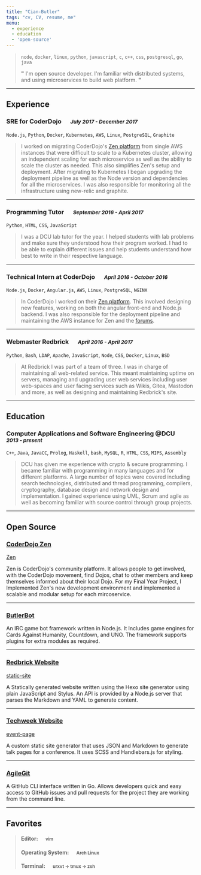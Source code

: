 ```yaml
---
title: "Cian-Butler"
tags: "cv, CV, resume, me"
menu:
  - experience
  - education
  - 'open-source'
---
```


> `node`, `docker`, `linux`, `python`, `javascript`, `c`, `c++`, `css`, `postgresql`, `go`, `java`
>
> **"** I'm open source developer. I'm familiar with distributed systems, and using microservices to
> build web platform. **"**

---

## Experience

### SRE for CoderDojo &emsp; <small>_July 2017 - December 2017_</small>

`Node.js`, `Python`, `Docker`, `Kubernetes`, `AWS`, `Linux`, `PostgreSQL`, `Graphite`

> I worked on migrating CoderDojo's [Zen platform](https://zen.coderdojo.com) from single AWS
> instances that were difficult to scale to a Kubernetes cluster, allowing an independent scaling
> for each microservice as well as the ability to scale the cluster as needed. This also simplifies
> Zen's setup and deployment. After migrating to Kubernetes I began upgrading the deployment
> pipeline as well as the Node version and dependencies for all the microservices. I was also
> responsible for monitoring all the infrastructure using new-relic and graphite.

---

### Programming Tutor &emsp; <small>_September 2016 - April 2017_</small>

`Python`, `HTML`, `CSS`, `JavaScript`

> I was a DCU lab tutor for the year. I helped students with lab problems and make sure they
> understood how their program worked. I had to be able to explain different issues and help
> students understand how best to write in their respective language.

---

### Technical Intern at CoderDojo &emsp; <small>_April 2016 - October 2016_</small>

`Node.js`, `Docker`, `Angular.js`, `AWS`, `Linux`, `PostgreSQL`, `NGINX`

> In CoderDojo I worked on their [Zen platform](https://zen.coderdojo.com). This involved designing
> new features, working on both the angular front-end and Node.js backend. I was also responsible
> for the deployment pipeline and maintaining the AWS instance for Zen and the
> [forums](https://forums.coderdojo.com).

---

### Webmaster Redbrick &emsp; <small>_April 2016 - April 2017_</small>

`Python`, `Bash`, `LDAP`, `Apache`, `JavaScript`, `Node`, `CSS`, `Docker`, `Linux`, `BSD`

> At Redbrick I was part of a team of three. I was in charge of maintaining all web-related service.
> This meant maintaining uptime on servers, managing and upgrading user web services including user
> web-spaces and user facing services such as Wikis, Gitea, Mastodon and more, as well as designing
> and maintaining Redbrick's site.

---

## Education

### Computer Applications and Software Engineering @DCU &emsp; <small>_2013 - present_</small>

`C++`, `Java`, `JavaCC`, `Prolog`, `Haskell`, `bash`, `MySQL`, `R`, `HTML`, `CSS`, `MIPS`,
`Assembly`

> DCU has given me experience with crypto & secure programming. I became familiar with programming
> in many languages and for different platforms. A large number of topics were covered including
> search technologies, distributed and thread programming, compilers, cryptography, database design
> and network design and implementation. I gained experience using UML, Scrum and agile as well as
> becoming familiar with source control through group projects.

---

## Open Source

### [CoderDojo Zen](https://github.com/CoderDojo/community-platform)

[Zen](https://zen.coderdojo.com)

Zen is CoderDojo's community platform. It allows people to get involved, with the CoderDojo
movement, find Dojos, chat to other members and keep themselves informed about their local Dojo. For
my Final Year Project, I Implemented Zen's new development environment and implemented a scalable
and modular setup for each mircoservice.

---

### [ButlerBot](https://github.com/butlerx/butlerbot)

An IRC game bot framework written in Node.js. It Includes game engines for Cards Against Humanity,
Countdown, and UNO. The framework supports plugins for extra modules as required.

---

### [Redbrick Website](https://redbrick.dcu.ie)

[static-site](https://github.com/redbrick/static-site)

A Statically generated website written using the Hexo site generator using plain JavaScript and
Stylus. An API is provided by a Node.js server that parses the Markdown and YAML to generate
content.

---

### [Techweek Website](http://techweek.dcu.ie)

[event-page](https://github.com/butlerx/event-page)

A custom static site generator that uses JSON and Markdown to generate talk pages for a conference.
It uses SCSS and Handlebars.js for styling.

---

### [AgileGit](https://github.com/butlerx/AgileGit)

A GitHub CLI interface written in Go. Allows developers quick and easy access to GitHub issues and
pull requests for the project they are working from the command line.

---

## Favorites

> #### Editor: &emsp;<small> vim</small>
>
> #### Operating System: &emsp;<small> Arch Linux</small>
>
> #### Terminal: &emsp;<small> urxvt -> tmux -> zsh</small>
